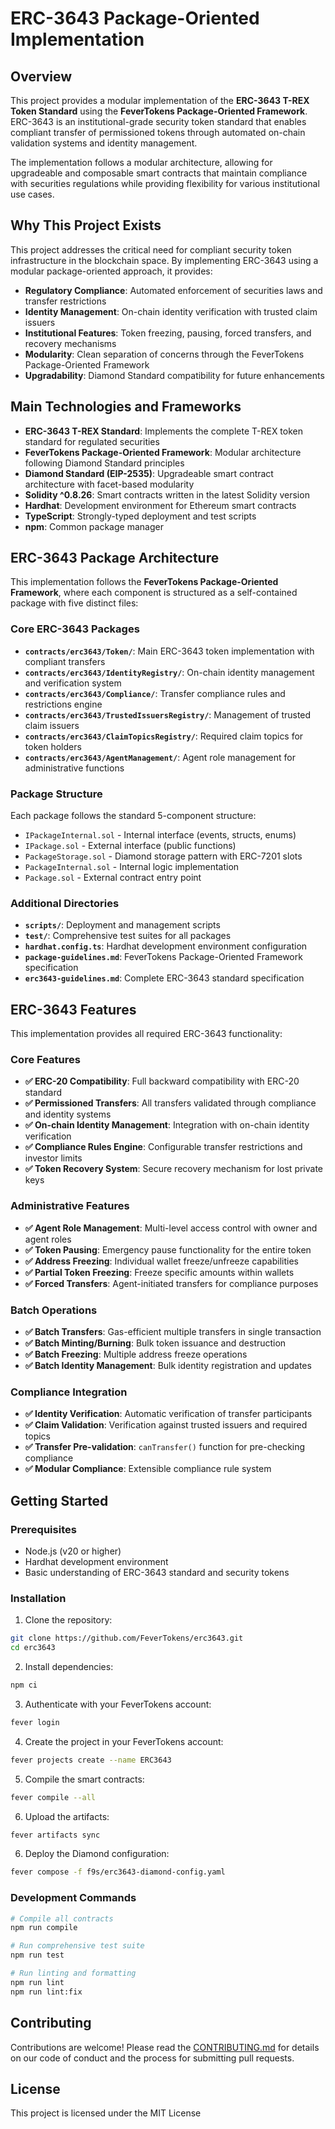 # ERC-3643 Package-Oriented Implementation

## Overview

This project provides a modular implementation of the **ERC-3643 T-REX Token Standard** using the **FeverTokens Package-Oriented Framework**. ERC-3643 is an institutional-grade security token standard that enables compliant transfer of permissioned tokens through automated on-chain validation systems and identity management.

The implementation follows a modular architecture, allowing for upgradeable and composable smart contracts that maintain compliance with securities regulations while providing flexibility for various institutional use cases.

## Why This Project Exists

This project addresses the critical need for compliant security token infrastructure in the blockchain space. By implementing ERC-3643 using a modular package-oriented approach, it provides:

- **Regulatory Compliance**: Automated enforcement of securities laws and transfer restrictions
- **Identity Management**: On-chain identity verification with trusted claim issuers
- **Institutional Features**: Token freezing, pausing, forced transfers, and recovery mechanisms
- **Modularity**: Clean separation of concerns through the FeverTokens Package-Oriented Framework
- **Upgradability**: Diamond Standard compatibility for future enhancements

## Main Technologies and Frameworks

- **ERC-3643 T-REX Standard**: Implements the complete T-REX token standard for regulated securities
- **FeverTokens Package-Oriented Framework**: Modular architecture following Diamond Standard principles
- **Diamond Standard (EIP-2535)**: Upgradeable smart contract architecture with facet-based modularity
- **Solidity ^0.8.26**: Smart contracts written in the latest Solidity version
- **Hardhat**: Development environment for Ethereum smart contracts
- **TypeScript**: Strongly-typed deployment and test scripts
- **npm**: Common package manager

## ERC-3643 Package Architecture

This implementation follows the **FeverTokens Package-Oriented Framework**, where each component is structured as a self-contained package with five distinct files:

### Core ERC-3643 Packages

- **`contracts/erc3643/Token/`**: Main ERC-3643 token implementation with compliant transfers
- **`contracts/erc3643/IdentityRegistry/`**: On-chain identity management and verification system
- **`contracts/erc3643/Compliance/`**: Transfer compliance rules and restrictions engine
- **`contracts/erc3643/TrustedIssuersRegistry/`**: Management of trusted claim issuers
- **`contracts/erc3643/ClaimTopicsRegistry/`**: Required claim topics for token holders
- **`contracts/erc3643/AgentManagement/`**: Agent role management for administrative functions

### Package Structure

Each package follows the standard 5-component structure:

- `IPackageInternal.sol` - Internal interface (events, structs, enums)
- `IPackage.sol` - External interface (public functions)
- `PackageStorage.sol` - Diamond storage pattern with ERC-7201 slots
- `PackageInternal.sol` - Internal logic implementation
- `Package.sol` - External contract entry point

### Additional Directories

- **`scripts/`**: Deployment and management scripts
- **`test/`**: Comprehensive test suites for all packages
- **`hardhat.config.ts`**: Hardhat development environment configuration
- **`package-guidelines.md`**: FeverTokens Package-Oriented Framework specification
- **`erc3643-guidelines.md`**: Complete ERC-3643 standard specification

## ERC-3643 Features

This implementation provides all required ERC-3643 functionality:

### Core Features

- **✅ ERC-20 Compatibility**: Full backward compatibility with ERC-20 standard
- **✅ Permissioned Transfers**: All transfers validated through compliance and identity systems
- **✅ On-chain Identity Management**: Integration with on-chain identity verification
- **✅ Compliance Rules Engine**: Configurable transfer restrictions and investor limits
- **✅ Token Recovery System**: Secure recovery mechanism for lost private keys

### Administrative Features

- **✅ Agent Role Management**: Multi-level access control with owner and agent roles
- **✅ Token Pausing**: Emergency pause functionality for the entire token
- **✅ Address Freezing**: Individual wallet freeze/unfreeze capabilities
- **✅ Partial Token Freezing**: Freeze specific amounts within wallets
- **✅ Forced Transfers**: Agent-initiated transfers for compliance purposes

### Batch Operations

- **✅ Batch Transfers**: Gas-efficient multiple transfers in single transaction
- **✅ Batch Minting/Burning**: Bulk token issuance and destruction
- **✅ Batch Freezing**: Multiple address freeze operations
- **✅ Batch Identity Management**: Bulk identity registration and updates

### Compliance Integration

- **✅ Identity Verification**: Automatic verification of transfer participants
- **✅ Claim Validation**: Verification against trusted issuers and required topics
- **✅ Transfer Pre-validation**: `canTransfer()` function for pre-checking compliance
- **✅ Modular Compliance**: Extensible compliance rule system

## Getting Started

### Prerequisites

- Node.js (v20 or higher)
- Hardhat development environment
- Basic understanding of ERC-3643 standard and security tokens

### Installation

1. Clone the repository:

```bash
git clone https://github.com/FeverTokens/erc3643.git
cd erc3643
```

2. Install dependencies:

```bash
npm ci
```

3. Authenticate with your FeverTokens account:

```bash
fever login
```

4. Create the project in your FeverTokens account:

```bash
fever projects create --name ERC3643
```

5. Compile the smart contracts:

```bash
fever compile --all
```

6. Upload the artifacts:

```bash
fever artifacts sync
```

6. Deploy the Diamond configuration:

```bash
fever compose -f f9s/erc3643-diamond-config.yaml
```

### Development Commands

```bash
# Compile all contracts
npm run compile

# Run comprehensive test suite
npm run test

# Run linting and formatting
npm run lint
npm run lint:fix
```

## Contributing

Contributions are welcome! Please read the [CONTRIBUTING.md](CONTRIBUTING.md) for details on our code of conduct and the process for submitting pull requests.

## License

This project is licensed under the MIT License
